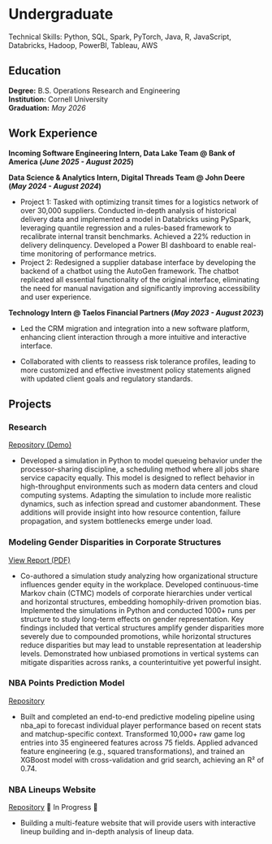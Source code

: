 # Undergraduate

Technical Skills: Python, SQL, Spark, PyTorch, Java,  R, JavaScript, Databricks, Hadoop, PowerBI, Tableau, AWS
## Education
**Degree:** B.S. Operations Research and Engineering  
**Institution:** Cornell University  
**Graduation:** *May 2026*

## Work Experience
**Incoming Software Engineering Intern, Data Lake Team @ Bank of America (_June 2025 - August 2025_)**

**Data Science & Analytics Intern, Digital Threads Team @ John Deere (_May 2024 - August 2024_)**
- Project 1: Tasked with optimizing transit times for a logistics network of over 30,000 suppliers. Conducted in-depth analysis of historical delivery data and implemented a model in Databricks using PySpark, leveraging quantile regression and a rules-based framework to recalibrate internal transit benchmarks. Achieved a 22% reduction in delivery delinquency. Developed a Power BI dashboard to enable real-time monitoring of performance metrics.
- Project 2: Redesigned a supplier database interface by developing the backend of a chatbot using the AutoGen framework. The chatbot replicated all essential functionality of the original interface, eliminating the need for manual navigation and significantly improving accessibility and user experience.

**Technology Intern @ Taelos Financial Partners (_May 2023 - August 2023_)**
- Led the CRM migration and integration into a new software platform, enhancing client interaction through a more intuitive and interactive interface.

- Collaborated with clients to reassess risk tolerance profiles, leading to more customized and effective investment policy statements aligned with updated client goals and regulatory standards.


## Projects

### Research
[Repository (Demo)](https://github.com/AbelG13/Queueing-Research)
- Developed a simulation in Python to model queueing behavior under the processor-sharing discipline, a scheduling method where all jobs share service capacity equally. This model is designed to reflect behavior in high-throughput environments such as modern data centers and cloud computing systems. Adapting the simulation to include more realistic dynamics, such as infection spread and customer abandonment. These additions will provide insight into how resource contention, failure propagation, and system bottlenecks emerge under load.

### Modeling Gender Disparities in Corporate Structures
[View Report (PDF)](asset/Project-Report.pdf)
- Co-authored a simulation study analyzing how organizational structure influences gender equity in the workplace. Developed continuous-time Markov chain (CTMC) models of corporate hierarchies under vertical and horizontal structures, embedding homophily-driven promotion bias. Implemented the simulations in Python and conducted 1000+ runs per structure to study long-term effects on gender representation. Key findings included that vertical structures amplify gender disparities more severely due to compounded promotions, while horizontal structures reduce disparities but may lead to unstable representation at leadership levels. Demonstrated how unbiased promotions in vertical systems can mitigate disparities across ranks, a counterintuitive yet powerful insight.

### NBA Points Prediction Model
[Repository](https://github.com/AbelG13/2025-NBA-Prediction-Model)
- Built and completed an end-to-end predictive modeling pipeline using nba_api to forecast individual player performance based on recent stats and matchup-specific context. Transformed 10,000+ raw game log entries into 35 engineered features across 75 fields. Applied advanced feature engineering (e.g., squared transformations), and trained an XGBoost model with cross-validation and grid search, achieving an R² of 0.74.

### NBA Lineups Website
[Repository](https://github.com/AbelG13/nbalineups)
🚧 In Progress 🚧
- Building a multi-feature website that will provide users with interactive lineup building and in-depth analysis of lineup data.

